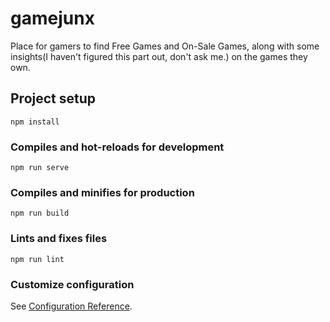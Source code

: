 # gamejunx
Place for gamers to find Free Games and On-Sale Games, along with some insights(I haven't figured this part out, don't ask me.) on the games they own.

## Project setup
```
npm install
```

### Compiles and hot-reloads for development
```
npm run serve
```

### Compiles and minifies for production
```
npm run build
```

### Lints and fixes files
```
npm run lint
```

### Customize configuration
See [Configuration Reference](https://cli.vuejs.org/config/).
